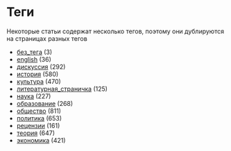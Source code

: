 # Теги

Некоторые статьи содержат несколько тегов, поэтому они дублируются на страницах разных тегов

* [без_тега](без_тега.md) (3)
* [english](english.md) (36)
* [дискуссия](дискуссия.md) (292)
* [история](история.md) (580)
* [культура](культура.md) (470)
* [литературная_страничка](литературная_страничка.md) (125)
* [наука](наука.md) (227)
* [образование](образование.md) (268)
* [общество](общество.md) (811)
* [политика](политика.md) (653)
* [рецензии](рецензии.md) (161)
* [теория](теория.md) (647)
* [экономика](экономика.md) (421)